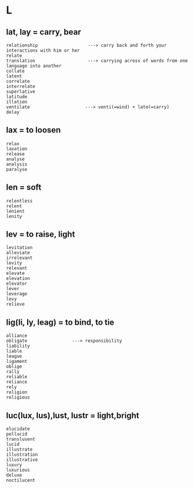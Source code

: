 # L
## lat, lay = carry, bear
```
relationship                   ---> carry back and forth your interactions with him or her
relate                         
translation                    ---> carrying across of words from one language into another
collate
latent
correlate
interrelate
superlative
latitude
illation
ventilate                     ---> venti(=wind) + late(=carry)
delay                         

```
## lax = to loosen
```
relax                    
laxation
release
analyse
analysis
paralyse

```
## len = soft
```
relentless            
relent
lenient
lenity
```
## lev = to raise, light
```
levitation
alleviate
irrelevant
levity
relevant
elevate
elevation
elevator
lever
leverage
levy
relieve
```
## lig(li, ly, leag) = to bind, to tie
```
alliance
obligate                 ---> responsibility
liability
liable
league
ligament
oblige
rally
reliable
reliance
rely
religion
religious

```

## luc(lux, lus),lust, lustr = light,bright
```
elucidate
pellucid
translusent
lucid
illustrate
illustration
illustrative
luxury
luxurious
deluxe
noctilucent
```
